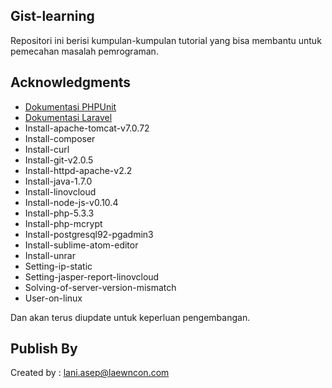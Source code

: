 ## Gist-learning

Repositori ini berisi kumpulan-kumpulan tutorial yang bisa membantu untuk pemecahan masalah pemrograman.

## Acknowledgments
* [Dokumentasi PHPUnit](https://www.gitbook.com/book/laniasepsutisna/manual-phpunit)
* [Dokumentasi Laravel](https://laniasepsutisna.gitbooks.io/laravel/content/)
* Install-apache-tomcat-v7.0.72
* Install-composer
* Install-curl
* Install-git-v2.0.5
* Install-httpd-apache-v2.2
* Install-java-1.7.0
* Install-linovcloud
* Install-node-js-v0.10.4
* Install-php-5.3.3
* Install-php-mcrypt
* Install-postgresql92-pgadmin3
* Install-sublime-atom-editor
* Install-unrar
* Setting-ip-static
* Setting-jasper-report-linovcloud
* Solving-of-server-version-mismatch
* User-on-linux




Dan akan terus diupdate untuk keperluan pengembangan.

## Publish By
Created by : lani.asep@laewncon.com
